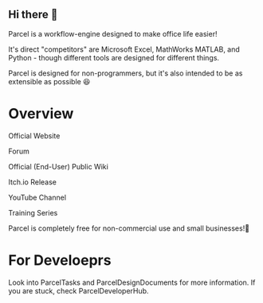 ## Hi there 👋

Parcel is a workflow-engine designed to make office life easier!

It's direct "competitors" are Microsoft Excel, MathWorks MATLAB, and Python - though different tools are designed for different things.

Parcel is designed for non-programmers, but it's also intended to be as extensible as possible 😆

<!--

**Here are some ideas to get you started:**

🙋‍♀️ A short introduction - what is your organization all about?
🌈 Contribution guidelines - how can the community get involved?
👩‍💻 Useful resources - where can the community find your docs? Is there anything else the community should know?
🍿 Fun facts - what does your team eat for breakfast?
🧙 Remember, you can do mighty things with the power of [Markdown](https://docs.github.com/github/writing-on-github/getting-started-with-writing-and-formatting-on-github/basic-writing-and-formatting-syntax)
-->

# Overview

Official Website

Forum

Official (End-User) Public Wiki

Itch.io Release

YouTube Channel

Training Series

Parcel is completely free for non-commercial use and small businesses!🎉

# For Develoeprs

Look into ParcelTasks and ParcelDesignDocuments for more information. If you are stuck, check ParcelDeveloperHub.

